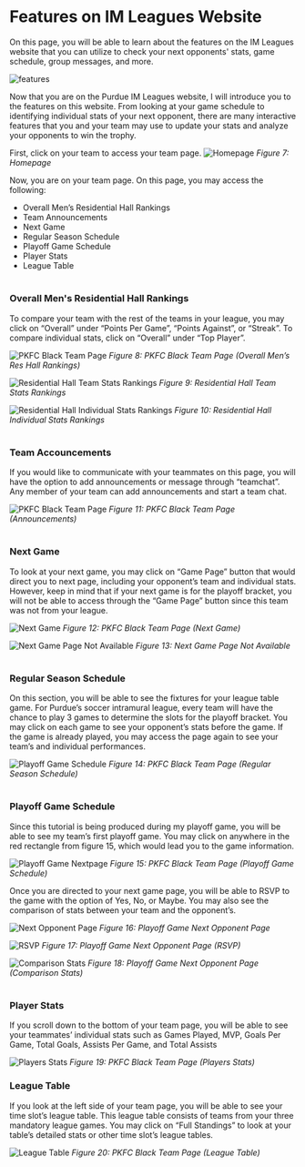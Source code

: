 # Features on IM Leagues Website

On this page, you will be able to learn about the features on the IM Leagues website that you can utilize to check your next opponents' stats, game schedule, group messages, and more.

![features](https://www.mattsheeks.com/wp-content/uploads/2019/04/Featurred-Image-option-640x300.jpg)

Now that you are on the Purdue IM Leagues website, I will introduce you to the features on this website. From looking at your game schedule to identifying individual stats of your next opponent, there are many interactive features that you and your team may use to update your stats and analyze your opponents to win the trophy.

First, click on your team to access your team page.
![Homepage](https://imleague.files.wordpress.com/2019/10/screen-shot-2019-10-08-at-2.44.31-pm.png)
*Figure 7: Homepage*

Now, you are on your team page. On this page, you may access the following:
* Overall Men’s Residential Hall Rankings
* Team Announcements
* Next Game
* Regular Season Schedule
* Playoff Game Schedule
* Player Stats
* League Table
#
### Overall Men's Residential Hall Rankings
To compare your team with the rest of the teams in your league, you may click on “Overall” under “Points Per Game”, “Points Against”, or “Streak”. To compare individual stats, click on “Overall” under “Top Player”.

![PKFC Black Team Page](https://imleague.files.wordpress.com/2019/10/screen-shot-2019-10-08-at-2.48.34-pm.png)
*Figure 8: PKFC Black Team Page (Overall Men’s Res Hall Rankings)*

![Residential Hall Team Stats Rankings](https://imleague.files.wordpress.com/2019/10/screen-shot-2019-10-08-at-3.11.51-pm.png)
*Figure 9: Residential Hall Team Stats Rankings*

![Residential Hall Individual Stats Rankings](https://imleague.files.wordpress.com/2019/10/screen-shot-2019-10-08-at-3.13.29-pm.png)
*Figure 10: Residential Hall Individual Stats Rankings*
#

### Team Accouncements
If you would like to communicate with your teammates on this page, you will have the option to add announcements or message through “teamchat”. Any member of your team can add announcements and start a team chat.

![PKFC Black Team Page](https://imleague.files.wordpress.com/2019/10/screen-shot-2019-10-08-at-3.17.30-pm.png)
*Figure 11: PKFC Black Team Page (Announcements)*
#

### Next Game
To look at your next game, you may click on “Game Page” button that would direct you to next page, including your opponent’s team and individual stats. However, keep in mind that if your next game is for the playoff bracket, you will not be able to access through the “Game Page” button since this team was not from your league.

![Next Game](https://imleague.files.wordpress.com/2019/10/screen-shot-2019-10-08-at-3.26.38-pm.png)
*Figure 12: PKFC Black Team Page (Next Game)*

![Next Game Page Not Available](https://imleague.files.wordpress.com/2019/10/screen-shot-2019-10-08-at-3.29.44-pm.png)
*Figure 13: Next Game Page Not Available*
#

### Regular Season Schedule
On this section, you will be able to see the fixtures for your league table game. For Purdue’s soccer intramural league, every team will have the chance to play 3 games to determine the slots for the playoff bracket. You may click on each game to see your opponent’s stats before the game. If the game is already played, you may access the page again to see your team’s and individual performances.

![Playoff Game Schedule](https://imleague.files.wordpress.com/2019/10/screen-shot-2019-10-08-at-3.35.27-pm-1.png)
*Figure 14: PKFC Black Team Page (Regular Season Schedule)*
#

### Playoff Game Schedule
Since this tutorial is being produced during my playoff game, you will be able to see my team’s first playoff game. You may click on anywhere in the red rectangle from figure 15, which would lead you to the game information.

![Playoff Game Nextpage](https://imleague.files.wordpress.com/2019/10/screen-shot-2019-10-08-at-3.51.25-pm.png?w=2048)
*Figure 15: PKFC Black Team Page (Playoff Game Schedule)*

Once you are directed to your next game page, you will be able to RSVP to the game with the option of Yes, No, or Maybe. You may also see the comparison of stats between your team and the opponent’s.

![Next Opponent Page](https://imleague.files.wordpress.com/2019/10/screen-shot-2019-10-08-at-3.51.25-pm.png)
*Figure 16: Playoff Game Next Opponent Page*

![RSVP](https://imleague.files.wordpress.com/2019/10/screen-shot-2019-10-08-at-3.51.41-pm.png)
*Figure 17: Playoff Game Next Opponent Page (RSVP)*

![Comparison Stats](https://imleague.files.wordpress.com/2019/10/screen-shot-2019-10-08-at-3.51.57-pm.png?w=2046)
*Figure 18: Playoff Game Next Opponent Page (Comparison Stats)*
#

### Player Stats
If you scroll down to the bottom of your team page, you will be able to see your teammates’ individual stats such as Games Played, MVP, Goals Per Game, Total Goals, Assists Per Game, and Total Assists

![Players Stats](https://imleague.files.wordpress.com/2019/10/screen-shot-2019-10-08-at-3.58.02-pm.png)
*Figure 19: PKFC Black Team Page (Players Stats)*

### League Table
If you look at the left side of your team page, you will be able to see your time slot’s league table. This league table consists of teams from your three mandatory league games. You may click on “Full Standings” to look at your table’s detailed stats or other time slot’s league tables.

![League Table](https://imleague.files.wordpress.com/2019/10/screen-shot-2019-10-08-at-4.06.03-pm.png?w=2048)
*Figure 20: PKFC Black Team Page (League Table)*

